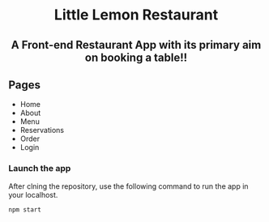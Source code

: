 <h1 align="center">Little Lemon Restaurant</h1>

<h2 align="center">A Front-end Restaurant App with its primary aim on booking a table!!</h2>

## Pages

- Home
- About
- Menu
- Reservations
- Order
- Login
  <br />


### Launch the app

After clning the repository, use the following command to run the app in your localhost.

```
npm start
```